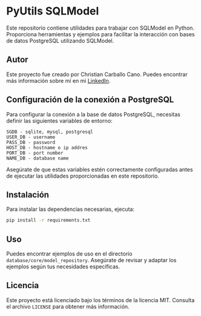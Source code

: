 # PyUtils SQLModel

Este repositorio contiene utilidades para trabajar con SQLModel en Python. Proporciona herramientas y ejemplos para facilitar la interacción con bases de datos PostgreSQL utilizando SQLModel.

## Autor

Este proyecto fue creado por Christian Carballo Cano. Puedes encontrar más información sobre mí en mi [LinkedIn](https://www.linkedin.com/in/cano2908/).

## Configuración de la conexión a PostgreSQL

Para configurar la conexión a la base de datos PostgreSQL, necesitas definir las siguientes variables de entorno:

```env
SGDB - sqlite, mysql, postgresql
USER_DB - username
PASS_DB - password
HOST_DB - hostname o ip addres
PORT_DB - port number
NAME_DB - database name
```

Asegúrate de que estas variables estén correctamente configuradas antes de ejecutar las utilidades proporcionadas en este repositorio.

## Instalación

Para instalar las dependencias necesarias, ejecuta:

```bash
pip install -r requirements.txt
```

## Uso

Puedes encontrar ejemplos de uso en el directorio `database/core/model_repository`. Asegúrate de revisar y adaptar los ejemplos según tus necesidades específicas.

## Licencia

Este proyecto está licenciado bajo los términos de la licencia MIT. Consulta el archivo `LICENSE` para obtener más información.
